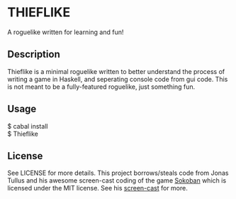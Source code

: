 THIEFLIKE
=========

A roguelike written for learning and fun!


Description
-----------

Thieflike is a minimal roguelike written to better understand the process
of writing a game in Haskell, and seperating console code from gui code. This is not meant to be a fully-featured 
roguelike, just something fun.


Usage
-----
$ cabal install      
$ Thieflike


License
-------

See LICENSE for more details. This project borrows/steals code from Jonas Tullus
and his awesome screen-cast coding of the game 
[Sokoban](https://github.com/jethr0/Sokoban) which is licensed
 under the MIT license. See his [screen-cast](http://www.youtube.com/watch?v=mtvoOIsN-GU&feature=youtu.be) for more.
